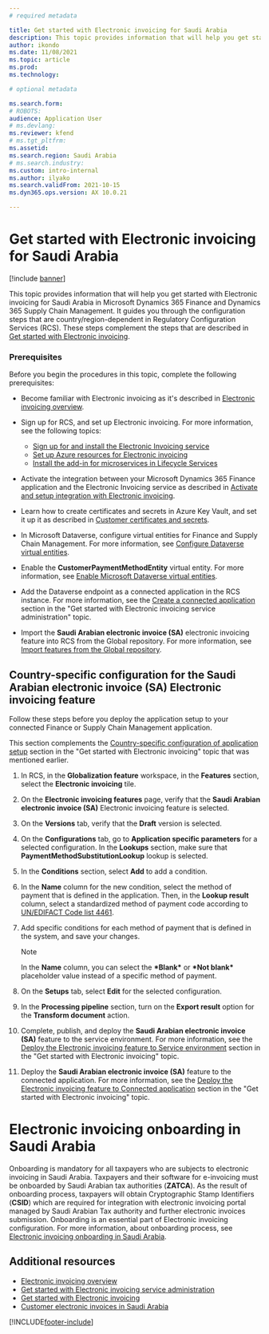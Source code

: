 ```yaml
---
# required metadata

title: Get started with Electronic invoicing for Saudi Arabia
description: This topic provides information that will help you get started with Electronic invoicing for Saudi Arabia.
author: ikondo
ms.date: 11/08/2021
ms.topic: article
ms.prod: 
ms.technology: 

# optional metadata

ms.search.form: 
# ROBOTS: 
audience: Application User
# ms.devlang: 
ms.reviewer: kfend
# ms.tgt_pltfrm: 
ms.assetid: 
ms.search.region: Saudi Arabia
# ms.search.industry: 
ms.custom: intro-internal
ms.author: ilyako
ms.search.validFrom: 2021-10-15
ms.dyn365.ops.version: AX 10.0.21

---
```


# Get started with Electronic invoicing for Saudi Arabia

[!include [banner](../includes/banner.md)]

This topic provides information that will help you get started with Electronic invoicing for Saudi Arabia in Microsoft Dynamics 365 Finance and Dynamics 365 Supply Chain Management. It guides you through the configuration steps that are country/region-dependent in Regulatory Configuration Services (RCS). These steps complement the steps that are described in [Get started with Electronic invoicing](e-invoicing-get-started.md).

### Prerequisites

Before you begin the procedures in this topic, complete the following prerequisites: 

- Become familiar with Electronic invoicing as it's described in [Electronic invoicing overview](e-invoicing-service-overview.md).
- Sign up for RCS, and set up Electronic invoicing. For more information, see the following topics:

    - [Sign up for and install the Electronic Invoicing service](e-invoicing-sign-up-install.md)
    - [Set up Azure resources for Electronic invoicing](e-invoicing-set-up-azure-resources.md)
    - [Install the add-in for microservices in Lifecycle Services](e-invoicing-install-add-in-microservices-lcs.md)
	
- Activate the integration between your Microsoft Dynamics 365 Finance application and the Electronic Invoicing service as described in [Activate and setup integration with Electronic invoicing](e-invoicing-activate-setup-integration.md).
- Learn how to create certificates and secrets in Azure Key Vault, and set it up it as described in [Customer certificates and secrets](e-invoicing-customer-certificates-secrets.md). 
- In Microsoft Dataverse, configure virtual entities for Finance and Supply Chain Management. For more information, see [Configure Dataverse virtual entities](../../fin-ops-core/dev-itpro/power-platform/admin-reference.md).
- Enable the **CustomerPaymentMethodEntity** virtual entity. For more information, see [Enable Microsoft Dataverse virtual entities](../../fin-ops-core/dev-itpro/power-platform/enable-virtual-entities.md).
- Add the Dataverse endpoint as a connected application in the RCS instance. For more information, see the [Create a connected application](e-invoicing-connected-applications.md) section in the "Get started with Electronic invoicing service administration" topic.
- Import the **Saudi Arabian electronic invoice (SA)** electronic invoicing feature into RCS from the Global repository. For more information, see [Import features from the Global repository](e-invoicing-import-feature-global-repository.md).

## Country-specific configuration for the Saudi Arabian electronic invoice (SA) Electronic invoicing feature

Follow these steps before you deploy the application setup to your connected Finance or Supply Chain Management application.

This section complements the [Country-specific configuration of application setup](e-invoicing-get-started.md#country-specific-configuration-of-application-setup) section in the "Get started with Electronic invoicing" topic that was mentioned earlier.

1. In RCS, in the **Globalization feature** workspace, in the **Features** section, select the **Electronic invoicing** tile.
2. On the **Electronic invoicing features** page, verify that the **Saudi Arabian electronic invoice (SA)** Electronic invoicing feature is selected.
3. On the **Versions** tab, verify that the **Draft** version is selected.
4. On the **Configurations** tab, go to **Application specific parameters** for a selected configuration. In the **Lookups** section, make sure that **PaymentMethodSubstitutionLookup** lookup is selected.
5. In the **Conditions** section, select **Add** to add a condition.
6. In the **Name** column for the new condition, select the method of payment that is defined in the application. Then, in the **Lookup result** column, select a standardized method of payment code according to [UN/EDIFACT Code list 4461](https://unece.org/fileadmin/DAM/trade/untdid/d16b/tred/tred4461.htm).
7. Add specific conditions for each method of payment that is defined in the system, and save your changes.

    > [!NOTE]
    > In the **Name** column, you can select the **&#42;Blank&#42;** or **&#42;Not blank&#42;** placeholder value instead of a specific method of payment.

8. On the **Setups** tab, select **Edit** for the selected configuration. 
9. In the **Processing pipeline** section, turn on the **Export result** option for the **Transform document** action.
10. Complete, publish, and deploy the **Saudi Arabian electronic invoice (SA)** feature to the service environment. For more information, see the [Deploy the Electronic invoicing feature to Service environment](e-invoicing-get-started.md#deploy-the-electronic-invoicing-feature-to-service-environment) section in the "Get started with Electronic invoicing" topic.
11. Deploy the **Saudi Arabian electronic invoice (SA)** feature to the connected application. For more information, see the [Deploy the Electronic invoicing feature to Connected application](e-invoicing-get-started.md#deploy-the-electronic-invoicing-feature-to-connected-application) section in the "Get started with Electronic invoicing" topic.

# Electronic invoicing onboarding in Saudi Arabia
Onboarding is mandatory for all taxpayers who are subjects to electronic invoicing in Saudi Arabia. Taxpayers and their software for e-invoicing must be onboarded by Saudi Arabian tax authorities (**ZATCA**). As the result of onboarding process, taxpayers will obtain Cryptographic Stamp Identifiers (**CSID**) which are required for integration with electronic invoicing portal managed by Saudi Arabian Tax authority and further electronic invoices submission.
Onboarding is an essential part of Electronic invoicing configuration. For more information, about onboarding process, see [Electronic invoicing onboarding in Saudi Arabia](e-invoicing-sa-onboarding.md).

## Additional resources

- [Electronic invoicing overview](e-invoicing-service-overview.md)
- [Get started with Electronic invoicing service administration](e-invoicing-get-started-service-administration.md)
- [Get started with Electronic invoicing](e-invoicing-get-started.md)
- [Customer electronic invoices in Saudi Arabia](emea-sau-e-invoices.md)

[!INCLUDE[footer-include](../../includes/footer-banner.md)]
